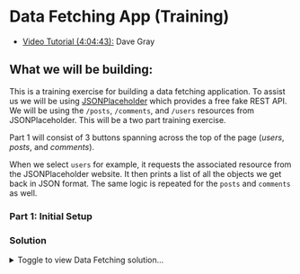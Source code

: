 # Data Fetching App (Training)
  * [Video Tutorial (4:04:43):](https://www.youtube.com/watch?v=RVFAyFWO4go&t=13481s) Dave Gray

## What we will be building:
This is a training exercise for building a data fetching application. To assist us we will be using [JSONPlaceholder](https://jsonplaceholder.typicode.com) which provides a free fake REST API. We will be using the `/posts`, `/comments`, and `/users` resources from JSONPlaceholder. This will be a two part training exercise.

Part 1 will consist of 3 buttons spanning across the top of the page (_users_, _posts_, and _comments_). 

When we select `users` for example, it requests the associated resource from the JSONPlaceholder website. It then prints a list of all the objects we get back in JSON format. The same logic is repeated for the `posts` and `comments` as well.

### Part 1: Initial Setup

### Solution

<details>
  <summary>Toggle to view Data Fetching solution...</summary>
  
  ### App.js
  ```jsx
  
  ```

  ### Component1.js
  ```jsx
  
  ```
	
</details>